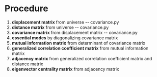 # Procedure
1. **displacement matrix** from universe -- covariance.py
2. **distance matrix** from universe -- covariance.py
3. **covariance matrix** from displacement matrix -- covariance.py
4. **essential modes** by diagonalizing covariance matrix
5. **mutual information matrix** from determinant of covariance matrix
6. **generalized correlation coefficient matrix** from mutual information matrix
7. **adjacency matrix** from generalized correlation coefficient matrix and distance matrix
8. **eigenvector centrality matrix** from adjacency matrix
